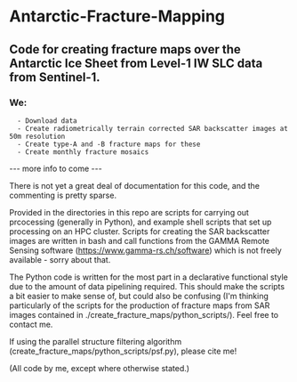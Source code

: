 # Antarctic-Fracture-Mapping
## Code for creating fracture maps over the Antarctic Ice Sheet from Level-1 IW SLC data from Sentinel-1.
### We:
      - Download data
      - Create radiometrically terrain corrected SAR backscatter images at 50m resolution
      - Create type-A and -B fracture maps for these
      - Create monthly fracture mosaics
--- more info to come ---

There is not yet a great deal of documentation for this code, and the commenting is pretty sparse.

Provided in the directories in this repo are scripts for carrying out prcocessing (generally in Python), and example shell scripts that set up processing on an HPC cluster. Scripts for creating the SAR backscatter images are written in bash and call functions from the GAMMA Remote Sensing software (https://www.gamma-rs.ch/software) which is not freely available - sorry about that.

The Python code is written for the most part in a declarative functional style due to the amount of data pipelining required. This should make the scripts a bit easier to make sense of, but could also be confusing (I'm thinking particularly of the scripts for the production of fracture maps from SAR images contained in ./create_fracture_maps/python_scripts/). Feel free to contact me.

If using the parallel structure filtering algorithm (create_fracture_maps/python_scripts/psf.py), please cite me!

(All code by me, except where otherwise stated.)

